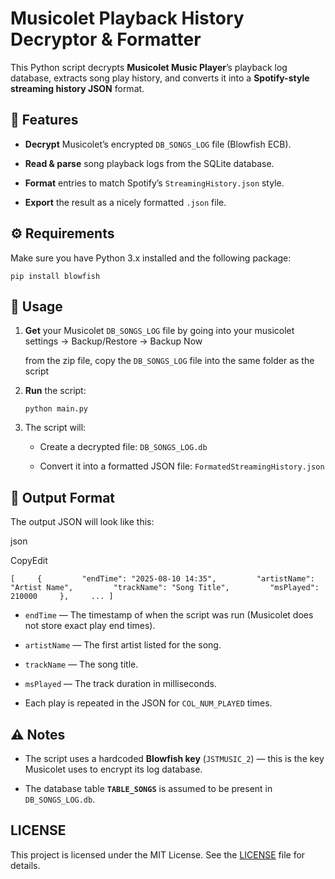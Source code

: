 # Musicolet Playback History Decryptor & Formatter

This Python script decrypts **Musicolet Music Player**’s playback log database, extracts song play history, and converts it into a **Spotify-style streaming history JSON** format.

## 📌 Features

*   **Decrypt** Musicolet’s encrypted `DB_SONGS_LOG` file (Blowfish ECB).
    
*   **Read & parse** song playback logs from the SQLite database.
    
*   **Format** entries to match Spotify’s `StreamingHistory.json` style.
    
*   **Export** the result as a nicely formatted `.json` file.
    

## ⚙️ Requirements

Make sure you have Python 3.x installed and the following package:


`pip install blowfish`

    

## 🚀 Usage

1.  **Get** your Musicolet `DB_SONGS_LOG` file by going into your musicolet settings -> Backup/Restore -> Backup Now
    
    from the zip file, copy the `DB_SONGS_LOG` file into the same folder as the script
    
2.  **Run** the script:
    
    `python main.py`
    
3.  The script will:
    
    *   Create a decrypted file: `DB_SONGS_LOG.db`
        
    *   Convert it into a formatted JSON file: `FormatedStreamingHistory.json`
        

## 📝 Output Format

The output JSON will look like this:

json

CopyEdit

`[     {         "endTime": "2025-08-10 14:35",         "artistName": "Artist Name",         "trackName": "Song Title",         "msPlayed": 210000     },     ... ]`

*   `endTime` — The timestamp of when the script was run (Musicolet does not store exact play end times).
    
*   `artistName` — The first artist listed for the song.
    
*   `trackName` — The song title.
    
*   `msPlayed` — The track duration in milliseconds.
    
*   Each play is repeated in the JSON for `COL_NUM_PLAYED` times.
    

## ⚠️ Notes

*   The script uses a hardcoded **Blowfish key** (`JSTMUSIC_2`) — this is the key Musicolet uses to encrypt its log database.
    
*   The database table **`TABLE_SONGS`** is assumed to be present in `DB_SONGS_LOG.db`.

## LICENSE
This project is licensed under the MIT License. See the [LICENSE](LICENSE) file for details.